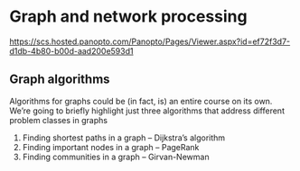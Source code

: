 # Graph and network processing
https://scs.hosted.panopto.com/Panopto/Pages/Viewer.aspx?id=ef72f3d7-d1db-4b80-b00d-aad200e593d1

## Graph algorithms

Algorithms for graphs could be (in fact, is) an entire course on its own. 
We’re going to briefly highlight just three algorithms that address different problem classes in graphs
1. Finding shortest paths in a graph – Dijkstra’s algorithm
2. Finding important nodes in a graph – PageRank
3. Finding communities in a graph – Girvan-Newman
